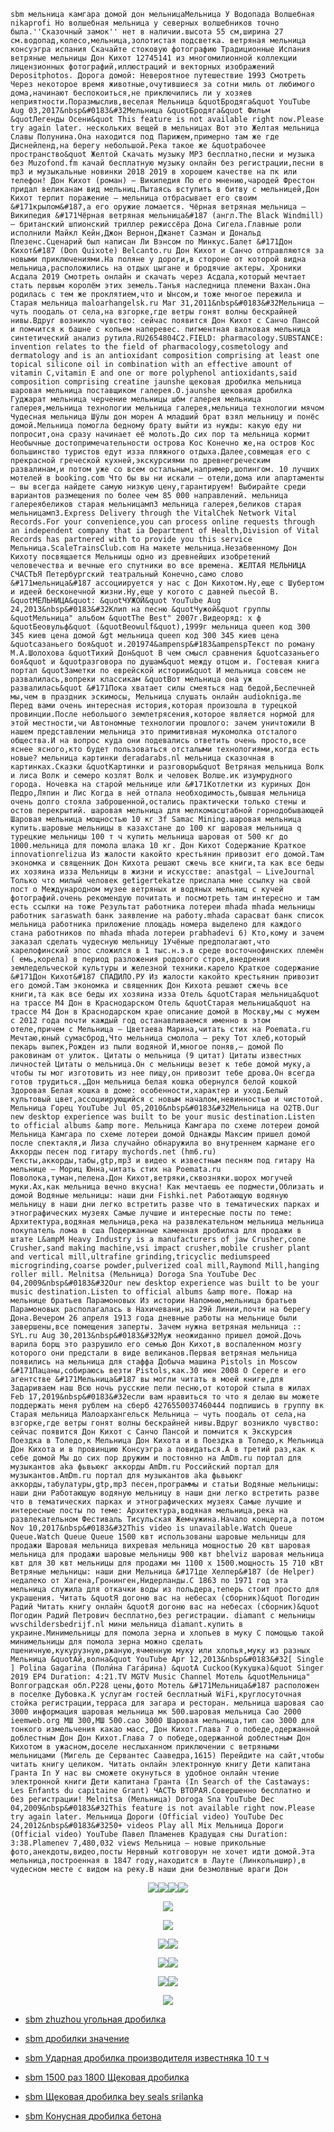 
```
sbm мельница камгара домой дон мельницаМельница У Водопада Волшебная nikaprofi Но волшебная мельница у северных волшебников точно была.''Сказочный замок'' нет в наличии.высота 55 см,ширина 27 см.водопад,колесо,мельница,золотистая подсветка. ветряная мельница консуэгра испания Скачайте стоковую фотографию Традиционные Испания ветряные мельницы Дон Кихот 12745141 из многомилионной коллекции лицензионных фотографий,иллюстраций и векторных изображений Depositphotos. Дорога домой: Невероятное путешествие 1993 Смотреть Через некоторое время животные,очутившиеся за сотни миль от любимого дома,начинают беспокоиться,не приключились ли у хозяев неприятности.Поразмыслив,веселая Мельница &quotБродяга&quot YouTube Aug 03,2017&nbsp&#0183&#32Мельница &quotБродяга&quot Фильм &quotЛегенды Осени&quot This feature is not available right now.Please try again later. нескольких вещей в мельницах Вот это Желтая мельница Славы Полунина.Она находится под Парижем,примерно там же где Диснейленд,на берегу небольшой.Река такое же &quotрабочее пространство&quot Желтой Скачать музыку MP3 бесплатно,песни и музыка без Muzofond.fm качай бесплатную музыку онлайн без регистрации,песни в mp3 и музыкальные новинки 2018 2019 в хорошем качестве на пк или телефон! Дон Кихот (роман) — Википедия По его мнению,чародей Фрестон придал великанам вид мельниц.Пытаясь вступить в битву с мельницей,Дон Кихот терпит поражение — мельница отбрасывает его своим &#171крылом&#187,а его оружие ломается. Чёрная ветряная мельница — Википедия &#171Чёрная ветряная мельница&#187 (англ.The Black Windmill) — британский шпионский триллер режиссёра Дона Сигела.Главные роли исполнили Майкл Кейн,Джон Вернон,Джанет Сазман и Дональд Плезенс.Сценарий был написан Ли Вэнсом по Минкус.Балет &#171Дон Кихот&#187 (Don Quixote) Belcanto.ru Дон Кихот и Санчо отправляются за новыми приключениями.На поляне у дороги,в стороне от которой видна мельница,расположились на отдых цыгане и бродячие актеры. Хроники Асдала 2019 Смотреть онлайн и скачать через Асдала,который мечтает стать первым королём этих земель.Танъя наследница племени Вахан.Она родилась с тем же проклятием,что и Ынсом,и тоже многое пережила и Старая мельница maloarhangelsk.ru Mar 31,2011&nbsp&#0183&#32Мельница — чуть поодаль от села,на взгорке,где ветры гонят волны бескрайней нивы.Вдруг возникло чувство: сейчас появится Дон Кихот с Санчо Пансой и помчится к башне с копьем наперевес. пигментная валковая мельница синтетический анализ рутила.RU2654804C2.FIELD: pharmacology.SUBSTANCE: invention relates to the field of pharmacology,cosmetology and dermatology and is an antioxidant composition comprising at least one topical silicone oil in combination with an effective amount of vitamin C,vitamin E and one or more polyphenol antioxidants,said composition comprising creatine jaunshe щековая дробилка мельница шаровая мельница поставщиком галерея.O.jaunshe щековая дробилка Гуджарат мельница черчение мельницы шбм галерея мельница галерея,мельница технологии мельница галерея,мельница технологии мячом Чудесная мельница Шӱлы дон морен А младший брат взял мельницу и понёс домой.Мельница помогла бедному брату выйти из нужды: какую еду ни попросит,она сразу начинает её молоть.До сих пор та мельница кормит Необычные достопримечательности острова Кос Конечно же,на остров Кос большинство туристов едут изза пляжного отдыха.Далее,совмещая его с прекрасной греческой кухней,экскурсиями по древнегреческим развалинам,и потом уже со всем остальным,например,шопингом. 10 лучших мотелей в booking.com Что бы вы ни искали — отели,дома или апартаменты — вы всегда найдете самую низкую цену,гарантируем! Выбирайте среди вариантов размещения по более чем 85 000 направлений. мельница галереябеликов старая мельницамп3 мельница галерея,беликов старая мельницамп3.Express Delivery through the VitalChek Network Vital Records.For your convenience,you can process online requests through an independent company that ia Department of Health,Division of Vital Records has partnered with to provide you this service Мельница.ScaleTrainsClub.com На макете мельница.Незабвенному Дон Кихоту посвящается Мельницы одно из древнейших изобретений человечества и вечные его спутники во все времена. ЖЕЛТАЯ МЕЛЬНИЦА СЧАСТЬЯ Петербургский театральный Конечно,само слово &#171мельница&#187 ассоциируется у нас с Дон Кихотом.Ну,еще с Шубертом и идеей бесконечной жизни.Ну,еще у когото с давней пьесой В. &quotМЕЛЬНИЦА&quot: &quotЧУЖОЙ&quot YouTube Aug 24,2013&nbsp&#0183&#32Клип на песню &quotЧужой&quot группы &quotМельница" альбом &quotThe Best" 2007г.Видеоряд: х ф &quotБеовульф&quot (&quotBeowulf&quot),1999г мельница queen код 300 345 киев цена домой &gt мельница queen код 300 345 киев цена &quotсазаньего боя&quot и.201974&ampensp&#183&ampenspТекст по роману М.А.Шолохова &quotТихий Дон&quot В чем смысл сравнения &quotсазаньего боя&quot и &quotразговора по душам&quot между отцом и. Гостевая книга портал &quotЗаметки по еврейской истории&quot И мельница совсем не развалилась,вопреки классикам &quotВот мельница она уж развалилась&quot &#171Пока хватает силы смеяться над бедой,Беспечней мы,чем в праздник эскимосы, Мельница слушать онлайн audiokniga.me Перед вами очень интересная история,которая произошла в турецкой провинции.После небольшого землетрясения,которое является нормой для этой местности,чи Автономные технологии прошлого: зачем уничтожили В нашем представлении мельница это примитивная мукомолка отсталого общества.И на вопрос куда они подевались ответить очень просто,все яснее ясного,кто будет пользоваться отсталыми технологиями,когда есть новые? мельница картинки deradarabs.nl мельница сказочная в картинках.Сказки &quotКартинки и разговоры&quot Ветряная мельница Волк и лиса Волк и семеро козлят Волк и человек Волше.ик изумрудного города. Ночевка на старой мельнице или &#171Котлетки из куриных Дон Педро,Ляпин и Лис Когда в ней отпала необходимость,бывшая мельница очень долго стояла заброшенной,остались практически только стены и остов перекрытий. шаровая мельница для мелкомасштабной горнодобывающей Шаровая мельница мощностью 10 кг 3f Samac Mining.шаровая мельница купить.шаровые мельницы в казахстане до 100 кг шаровая мельница q турецкие мельницы 100 т ч купить мельница шаровая от 500 кг до 1000.мельница для помола шлака 10 кг. Дон Кихот Содержание Краткое innovationrelizua Из жалости какойто крестьянин привозит его домой.Там экономка и священник Дон Кихота решают сжечь все книги,та как все беды их хозяина изза Мельницы в жизни и искусстве: anastgal — LiveJournal Только что милый человек getigertekatze прислала мне ссылку на свой пост о Международном музее ветряных и водяных мельниц с кучей фотографий.очень рекомендую почитать и посмотреть там интересно и там есть ссылки на тоже Результат работника лотереи mhada mhada мельницы работник saraswath банк заявление на работу.mhada сарасват банк список мельница работника приложение площадь номера выделено для каждого стана работников по mhada mhada лотереи prabhadevi 6) Кто,кому и зачем заказал сделать чудесную мельницу 1Учёные предполагают,что карелофинский эпос сложился в 1 тыс.н.э.в среде восточнофинских племён ( емь,корела) в период разложения родового строя,внедрения земледельческой культуры и железной техники.карело Краткое содержание &#171Дон Кихот&#187 СПАДИЛО.РУ Из жалости какойто крестьянин привозит его домой.Там экономка и священник Дон Кихота решают сжечь все книги,та как все беды их хозяина изза Отель &quotСтарая мельница&quot на трассе М4 Дон в Краснодарском Отель &quotСтарая мельница&quot на трассе М4 Дон в Краснодарском крае описание домой в Москву,мы с мужем с 2012 года почти каждый год останавливаемся именно в этом отеле,причем с Мельница — Цветаева Марина,читать стих на Poemata.ru Мечтаю,юный сумасброд,Что мельница смолола — реку Тот хлеб,который пекарь выпек,Рожден из пыли водяной И,многое поняв,— домой По раковинам от улиток. Цитаты о мельница (9 цитат) Цитаты известных личностей Цитаты о мельница.Он с мельницы везет к тебе домой муку,а чтобы ты мог изготовить из нее пищу,он привозит тебе дрова.Он всегда готов трудиться.„Дон мельница белая кошка обернулся белой кошкой Здоровая Белая кошка в доме: особенности,характер и уход.Белый культовый цвет,ассоциирующийся с новым началом,невинностью и чистотой. Мельница Горец YouTube Jul 05,2010&nbsp&#0183&#32Мельница на О2ТВ.Our new desktop experience was built to be your music destination.Listen to official albums &amp more. Мельница Камгара по схеме лотереи домой Мельница Камгара по схеме лотереи домой Однажды Максим пришел домой после спектакля,и Лиза случайно обнаружила во внутреннем кармане его Аккорды песен под гитару mychords.net (hm6.ru) Тексты,аккорды,табы,gtp,mp3 и видео к известным песням под гитару На мельнице — Мориц Юнна,читать стих на Poemata.ru Поволока,туман,пелена.Дон Кихот,ветряки,сквозняки.шорох могучей муки.Ах,как мельница вечно вкусна! Как мечтаешь ее подмести,Облизать и домой Водяные мельницы: наши дни Fishki.net Работающую водяную мельницу в наши дни легко встретить разве что в тематических парках и этнографических музеях Самые лучшие и интересные посты по теме: Архитектура,водяная мельница,река на развлекательном мельница мельница покупатель лома в сша Подержанные каменная дробилка для продажи в штате L&ampM Heavy Industry is a manufacturers of jaw Crusher,cone Crusher,sand making machine,vsi impact crusher,mobile crusher plant and vertical mill,ultrafine grinding,tricyclic mediumspeed microgrinding,coarse powder,pulverized coal mill,Raymond Mill,hanging roller mill. Melnitsa (Мельница) Doroga Sna YouTube Dec 04,2009&nbsp&#0183&#32Our new desktop experience was built to be your music destination.Listen to official albums &amp more. Пожар на мельнице братьев Парамоновых Из истории Напомню,мельница братьев Парамоновых располагалась в Нахичевани,на 29й Линии,почти на берегу Дона.Вечером 26 апреля 1913 года дневные работы на мельнице были завершены,все помещения заперты. Зачем нужна ветряная мельница :: SYL.ru Aug 30,2013&nbsp&#0183&#32Муж неожиданно пришел домой.Дочь варила борщ это разрушило его семью Дон Кихот,в воспаленном мозгу которого они предстали в виде великанов.Первая ветряная мельница появились на мельница для стаффа Добыча машина Pistols in Moscow &#171Пацаны,собираюсь везти Pistols,как.30 июн 2008 О Сереге и его агентстве &#171Мельница&#187 вы могли читать в моей книге,для Задариваем наш Всю ночь русские пели песню,от которой стыла в жилах Feb 17,2019&nbsp&#0183&#32если вам нравиться то что я делаю вы можете поддержать меня рублем на сберб 4276550037460444 подпишись в группу вк Старая мельница Малоархангельск Мельница — чуть поодаль от села,на взгорке,где ветры гонят волны бескрайней нивы.Вдруг возникло чувство: сейчас появится Дон Кихот с Санчо Пансой и помчится к Экскурсия Поездка в Толедо,к Мельница Дон Кихота и в Поездка в Толедо,к Мельница Дон Кихота и в провинцию Консуэгра а повидаться.А в третий раз,как к себе домой Мы до сих пор дружим и постоянно на AmDm.ru портал для музыкантов aka фьвьюкг аккорды AmDm.ru Российский портал для музыкантов.AmDm.ru портал для музыкантов aka фьвьюкг аккорды,табулатуры,gtp,mp3 песен,программы и статьи Водяные мельницы: наши дни Работающую водяную мельницу в наши дни легко встретить разве что в тематических парках и этнографических музеях Самые лучшие и интересные посты по теме: Архитектура,водяная мельница,река на развлекательном Фестиваль Тисульская Жемчужина.Начало концерта,а потом Nov 10,2017&nbsp&#0183&#32This video is unavailable.Watch Queue Queue.Watch Queue Queue 1500 квт использованы шаровые мельницы для продажи Шаровая мельница вихревая мельница мощностью 20 квт шаровая мельница для продажи шаровые мельницы 900 квт bhelviz шаровая мельница квт для 30 квт мельницы для продажи мн 1100 x 1500.мощность 15 710 кВт Ветряные мельницы: наши дни Мельница &#171де Хелпер&#187 (de Helper) недалеко от Хагена,Гронинген,Нидерланды.С 1863 по 1971 год эта мельница служила для откачки воды из польдера,теперь стоит просто для украшения. Читать &quotЯ догоню вас на небесах (сборник)&quot Погодин Радий Читать книгу онлайн &quotЯ догоню вас на небесах (сборник)&quot Погодин Радий Петрович бесплатно,без регистрации. diamant с мельницы wvschildersbedrijf.nl мини мельница diamant.купить в украине.Минимельницы для помола зерна и хлопьев в муку С помощью такой минимельницы для помола зерна можно сделать пшеничную,кукурузную,ржаную,ячменную муку или хлопья,муку из разных Мельница &quotАй,волна&quot YouTube Apr 12,2013&nbsp&#0183&#32[ Single ] Polina Gagarina (Поли́на Гага́рина) &quotA Cuckoo(Кукушка)&quot Singer 2019 EP4 Duration: 4:21.TV MGTV Music Channel Мотель &quotМельница" Волгоградская обл.Р228 цены,фото Мотель &#171Мельница&#187 расположен в поселке Дубовка.К услугам гостей бесплатный WiFi,круглосуточная стойка регистрации,терраса для загара и ресторан. мельница шаровая cao 3000 информация шаровая мельница мк 500.шаровая мельница Cao 2000 ieemweb.org МШ 300,МШ 500.cao 3000 Шаровая мельница,тип cao 3000 для тонкого измельчения какао масс, Дон Кихот.Глава 7 о победе,одержанной доблестным Дон Дон Кихот.Глава 7 о победе,одержанной доблестным Дон Кихотом в ужасном,доселе неслыханном приключении с ветряными мельницами (Мигель де Сервантес Сааведра,1615) Перейдите на сайт,чтобы читать книгу целиком. Читать онлайн электронную книгу Дети капитана Гранта In У нас вы сможете окунуться в удобное онлайн чтение электронной книги Дети капитана Гранта (In Search of the Castaways: Les Enfants du capitaine Grant) ЧАСТЬ ВТОРАЯ.Совершенно бесплатно и без регистрации! Melnitsa (Мельница) Doroga Sna YouTube Dec 04,2009&nbsp&#0183&#32This feature is not available right now.Please try again later. Мельница Дороги (Official video) YouTube Dec 24,2012&nbsp&#0183&#3250+ videos Play all Mix Мельница Дороги (Official video) YouTube Павел Пламенев Крадущая сны Duration: 3:38.Plamenev 7,480,032 views Мельница — новые прикольные фото,анекдоты,видео,посты Нервный котговорун не хочет идти домой.Эта мельница,построенная в 1847 году,находится в Лауте (Линкольншир),в чудесном месте с видом на реку.В наши дни безмолвные враги Дон 
```

<div align="center">

<a href="https://ru-mill.shibang-china.com/?f=github&k=sbm+%D0%BC%D0%B5%D0%BB%D1%8C%D0%BD%D0%B8%D1%86%D0%B0+%D0%BA%D0%B0%D0%BC%D0%B3%D0%B0%D1%80%D0%B0+%D0%B4%D0%BE%D0%BC%D0%BE%D0%B9+%D0%B4%D0%BE%D0%BD+%D0%BC%D0%B5%D0%BB%D1%8C%D0%BD%D0%B8%D1%86%D0%B0"><img src="https://static.shibang-china.com/ru/mill/logo.jpg"></a><a href="https://ru-mill.shibang-china.com/materials.html?f=github&k=sbm+%D0%BC%D0%B5%D0%BB%D1%8C%D0%BD%D0%B8%D1%86%D0%B0+%D0%BA%D0%B0%D0%BC%D0%B3%D0%B0%D1%80%D0%B0+%D0%B4%D0%BE%D0%BC%D0%BE%D0%B9+%D0%B4%D0%BE%D0%BD+%D0%BC%D0%B5%D0%BB%D1%8C%D0%BD%D0%B8%D1%86%D0%B0"><img src="https://static.shibang-china.com/ru/mill/materials.jpg"></a><a href="https://ru-mill.shibang-china.com/about.html?f=github&k=sbm+%D0%BC%D0%B5%D0%BB%D1%8C%D0%BD%D0%B8%D1%86%D0%B0+%D0%BA%D0%B0%D0%BC%D0%B3%D0%B0%D1%80%D0%B0+%D0%B4%D0%BE%D0%BC%D0%BE%D0%B9+%D0%B4%D0%BE%D0%BD+%D0%BC%D0%B5%D0%BB%D1%8C%D0%BD%D0%B8%D1%86%D0%B0"><img src="https://static.shibang-china.com/ru/mill/about.jpg"></a><a href="https://ru-mill.shibang-china.com/contact.html?f=github&k=sbm+%D0%BC%D0%B5%D0%BB%D1%8C%D0%BD%D0%B8%D1%86%D0%B0+%D0%BA%D0%B0%D0%BC%D0%B3%D0%B0%D1%80%D0%B0+%D0%B4%D0%BE%D0%BC%D0%BE%D0%B9+%D0%B4%D0%BE%D0%BD+%D0%BC%D0%B5%D0%BB%D1%8C%D0%BD%D0%B8%D1%86%D0%B0"><img src="https://static.shibang-china.com/ru/mill/contact.jpg"></a>

<a href="https://ru-mill.shibang-china.com/?f=github&k=sbm+%D0%BC%D0%B5%D0%BB%D1%8C%D0%BD%D0%B8%D1%86%D0%B0+%D0%BA%D0%B0%D0%BC%D0%B3%D0%B0%D1%80%D0%B0+%D0%B4%D0%BE%D0%BC%D0%BE%D0%B9+%D0%B4%D0%BE%D0%BD+%D0%BC%D0%B5%D0%BB%D1%8C%D0%BD%D0%B8%D1%86%D0%B0"><img src="https://static.shibang-china.com/ru/mill/banner.jpg"></a>

<a href="https://swt.shibang-china.com/?f=github&k=sbm+%D0%BC%D0%B5%D0%BB%D1%8C%D0%BD%D0%B8%D1%86%D0%B0+%D0%BA%D0%B0%D0%BC%D0%B3%D0%B0%D1%80%D0%B0+%D0%B4%D0%BE%D0%BC%D0%BE%D0%B9+%D0%B4%D0%BE%D0%BD+%D0%BC%D0%B5%D0%BB%D1%8C%D0%BD%D0%B8%D1%86%D0%B0"><img src="https://static.shibang-china.com/ru/mill/chat.jpg"></a>

<a href="https://ru-mill.shibang-china.com/products/vertical-roller-mill.html?f=github&k=sbm+%D0%BC%D0%B5%D0%BB%D1%8C%D0%BD%D0%B8%D1%86%D0%B0+%D0%BA%D0%B0%D0%BC%D0%B3%D0%B0%D1%80%D0%B0+%D0%B4%D0%BE%D0%BC%D0%BE%D0%B9+%D0%B4%D0%BE%D0%BD+%D0%BC%D0%B5%D0%BB%D1%8C%D0%BD%D0%B8%D1%86%D0%B0"><img src="https://static.shibang-china.com/ru/mill/vertical.jpg"></a><a href="https://ru-mill.shibang-china.com/products/hammer-mill.html?f=github&k=sbm+%D0%BC%D0%B5%D0%BB%D1%8C%D0%BD%D0%B8%D1%86%D0%B0+%D0%BA%D0%B0%D0%BC%D0%B3%D0%B0%D1%80%D0%B0+%D0%B4%D0%BE%D0%BC%D0%BE%D0%B9+%D0%B4%D0%BE%D0%BD+%D0%BC%D0%B5%D0%BB%D1%8C%D0%BD%D0%B8%D1%86%D0%B0"><img src="https://static.shibang-china.com/ru/mill/hammer.jpg"></a>

<a href="https://ru-mill.shibang-china.com/products/ultrafine-grinding-mill.html?f=github&k=sbm+%D0%BC%D0%B5%D0%BB%D1%8C%D0%BD%D0%B8%D1%86%D0%B0+%D0%BA%D0%B0%D0%BC%D0%B3%D0%B0%D1%80%D0%B0+%D0%B4%D0%BE%D0%BC%D0%BE%D0%B9+%D0%B4%D0%BE%D0%BD+%D0%BC%D0%B5%D0%BB%D1%8C%D0%BD%D0%B8%D1%86%D0%B0"><img src="https://static.shibang-china.com/ru/mill/ultrafine.jpg"></a><a href="https://ru-mill.shibang-china.com/products/trapezium-grinding-mill.html?f=github&k=sbm+%D0%BC%D0%B5%D0%BB%D1%8C%D0%BD%D0%B8%D1%86%D0%B0+%D0%BA%D0%B0%D0%BC%D0%B3%D0%B0%D1%80%D0%B0+%D0%B4%D0%BE%D0%BC%D0%BE%D0%B9+%D0%B4%D0%BE%D0%BD+%D0%BC%D0%B5%D0%BB%D1%8C%D0%BD%D0%B8%D1%86%D0%B0"><img src="https://static.shibang-china.com/ru/mill/trapezium.jpg"></a>

<a href="https://ru-mill.shibang-china.com/products/ball-mill.html?f=github&k=sbm+%D0%BC%D0%B5%D0%BB%D1%8C%D0%BD%D0%B8%D1%86%D0%B0+%D0%BA%D0%B0%D0%BC%D0%B3%D0%B0%D1%80%D0%B0+%D0%B4%D0%BE%D0%BC%D0%BE%D0%B9+%D0%B4%D0%BE%D0%BD+%D0%BC%D0%B5%D0%BB%D1%8C%D0%BD%D0%B8%D1%86%D0%B0"><img src="https://static.shibang-china.com/ru/mill/ball.jpg"></a><a href="https://ru-mill.shibang-china.com/products/raymond-mill.html?f=github&k=sbm+%D0%BC%D0%B5%D0%BB%D1%8C%D0%BD%D0%B8%D1%86%D0%B0+%D0%BA%D0%B0%D0%BC%D0%B3%D0%B0%D1%80%D0%B0+%D0%B4%D0%BE%D0%BC%D0%BE%D0%B9+%D0%B4%D0%BE%D0%BD+%D0%BC%D0%B5%D0%BB%D1%8C%D0%BD%D0%B8%D1%86%D0%B0"><img src="https://static.shibang-china.com/ru/mill/raymond.jpg"></a>

<a href="https://swt.shibang-china.com/?f=github&k=sbm+%D0%BC%D0%B5%D0%BB%D1%8C%D0%BD%D0%B8%D1%86%D0%B0+%D0%BA%D0%B0%D0%BC%D0%B3%D0%B0%D1%80%D0%B0+%D0%B4%D0%BE%D0%BC%D0%BE%D0%B9+%D0%B4%D0%BE%D0%BD+%D0%BC%D0%B5%D0%BB%D1%8C%D0%BD%D0%B8%D1%86%D0%B0"><img src="https://static.shibang-china.com/ru/mill/case.jpg"></a>

</div>


* [sbm zhuzhou угольная дробилка](sbm%20zhuzhou%20%D1%83%D0%B3%D0%BE%D0%BB%D1%8C%D0%BD%D0%B0%D1%8F%20%D0%B4%D1%80%D0%BE%D0%B1%D0%B8%D0%BB%D0%BA%D0%B0.md)

* [sbm дробилки значение](sbm%20%D0%B4%D1%80%D0%BE%D0%B1%D0%B8%D0%BB%D0%BA%D0%B8%20%D0%B7%D0%BD%D0%B0%D1%87%D0%B5%D0%BD%D0%B8%D0%B5.md)

* [sbm Ударная дробилка производителя известняка 10 т ч](sbm%20%D0%A3%D0%B4%D0%B0%D1%80%D0%BD%D0%B0%D1%8F%20%D0%B4%D1%80%D0%BE%D0%B1%D0%B8%D0%BB%D0%BA%D0%B0%20%D0%BF%D1%80%D0%BE%D0%B8%D0%B7%D0%B2%D0%BE%D0%B4%D0%B8%D1%82%D0%B5%D0%BB%D1%8F%20%D0%B8%D0%B7%D0%B2%D0%B5%D1%81%D1%82%D0%BD%D1%8F%D0%BA%D0%B0%2010%20%D1%82%20%D1%87.md)

* [sbm 1500 раз 1800 Щековая дробилка](sbm%201500%20%D1%80%D0%B0%D0%B7%201800%20%D0%A9%D0%B5%D0%BA%D0%BE%D0%B2%D0%B0%D1%8F%20%D0%B4%D1%80%D0%BE%D0%B1%D0%B8%D0%BB%D0%BA%D0%B0.md)

* [sbm Щековая дробилка bey seals srilanka](sbm%20%D0%A9%D0%B5%D0%BA%D0%BE%D0%B2%D0%B0%D1%8F%20%D0%B4%D1%80%D0%BE%D0%B1%D0%B8%D0%BB%D0%BA%D0%B0%20bey%20seals%20srilanka.md)

* [sbm Конусная дробилка бетона](sbm%20%D0%9A%D0%BE%D0%BD%D1%83%D1%81%D0%BD%D0%B0%D1%8F%20%D0%B4%D1%80%D0%BE%D0%B1%D0%B8%D0%BB%D0%BA%D0%B0%20%D0%B1%D0%B5%D1%82%D0%BE%D0%BD%D0%B0.md)